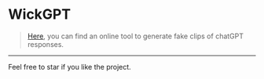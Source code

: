 # WickGPT
> [Here](https://wickgpt.kiube.net), you can find an online tool to generate fake clips of chatGPT responses.
---
Feel free to star if you like the project.